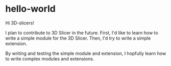 
# hello-world

Hi 3D-slicers!

I plan to contribute to 3D Slicer in the future.
First, I'd like to learn how to write a simple module for the 3D Slicer.
Then, I'd try to write a simple extension.

By writing and testing the simple module and extension, I hopfully learn how to write
complex modules and extensions.
